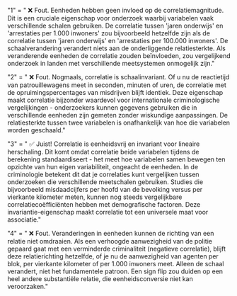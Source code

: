 "1" = " ❌ Fout. Eenheden hebben geen invloed op de correlatiemagnitude. Dit is een cruciale eigenschap voor onderzoek waarbij variabelen vaak verschillende schalen gebruiken. De correlatie tussen 'jaren onderwijs' en 'arrestaties per 1.000 inwoners' zou bijvoorbeeld hetzelfde zijn als de correlatie tussen 'jaren onderwijs' en 'arrestaties per 100.000 inwoners'. De schaalverandering verandert niets aan de onderliggende relatiesterkte. Als veranderende eenheden de correlatie zouden beïnvloeden, zou vergelijkend onderzoek in landen met verschillende meetsystemen onmogelijk zijn."

"2" = " ❌ Fout. Nogmaals, correlatie is schaalinvariant. Of u nu de reactietijd van patrouillewagens meet in seconden, minuten of uren, de correlatie met de opruimingspercentages van misdrijven blijft identiek. Deze eigenschap maakt correlatie bijzonder waardevol voor internationale criminologische vergelijkingen - onderzoekers kunnen gegevens gebruiken die in verschillende eenheden zijn gemeten zonder wiskundige aanpassingen. De relatiesterkte tussen twee variabelen is onafhankelijk van hoe die variabelen worden geschaald."

"3" = " ✅ Juist! Correlatie is eenheidsvrij en invariant voor lineaire herschaling. Dit komt omdat correlatie beide variabelen tijdens de berekening standaardiseert - het meet hoe variabelen samen bewegen ten opzichte van hun eigen variabiliteit, ongeacht de eenheden. In de criminologie betekent dit dat je correlaties kunt vergelijken tussen onderzoeken die verschillende meetschalen gebruiken. Studies die bijvoorbeeld misdaadcijfers per hoofd van de bevolking versus per vierkante kilometer meten, kunnen nog steeds vergelijkbare correlatiecoëfficiënten hebben met demografische factoren. Deze invariantie-eigenschap maakt correlatie tot een universele maat voor associatie."

"4" = " ❌ Fout. Veranderingen in eenheden kunnen de richting van een relatie niet omdraaien. Als een verhoogde aanwezigheid van de politie gepaard gaat met een verminderde criminaliteit (negatieve correlatie), blijft deze relatierichting hetzelfde, of je nu de aanwezigheid van agenten per blok, per vierkante kilometer of per 1.000 inwoners meet. Alleen de schaal verandert, niet het fundamentele patroon. Een sign flip zou duiden op een heel andere substantiële relatie, die eenheidsconversie niet kan veroorzaken."